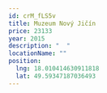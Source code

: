 ```yaml
---
id: crM_fLS5v
title: Muzeum Nový Jičín
price: 23133
year: 2015
description: "  "
locationName: ""
position:
  lng: 18.010414630911818
  lat: 49.59347187036493
---
```

